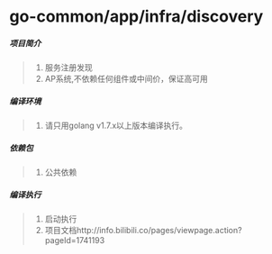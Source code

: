 # go-common/app/infra/discovery

##### 项目简介
> 1. 服务注册发现
> 2. AP系统,不依赖任何组件或中间价，保证高可用

##### 编译环境
> 1. 请只用golang v1.7.x以上版本编译执行。

##### 依赖包
> 1. 公共依赖

##### 编译执行
> 1. 启动执行
> 2. 项目文档http://info.bilibili.co/pages/viewpage.action?pageId=1741193

